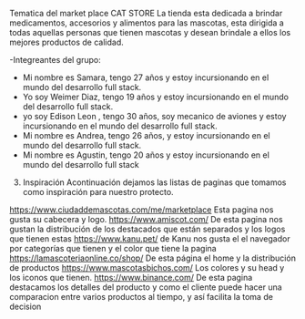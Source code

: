 Tematica del market place
CAT STORE
La tienda esta dedicada a brindar medicamentos, accesorios y alimentos para las mascotas, esta dirigida a todas aquellas personas que tienen mascotas y desean brindale a ellos los mejores productos de calidad.

-Integreantes del grupo:
-	Mi nombre es Samara, tengo 27 años y estoy incursionando en el mundo del desarrollo full stack.
- Yo soy Weimer Diaz, tengo 19 años y estoy incursionando en el mundo del desarrollo full stack.
-  yo soy Edison Leon ,  tengo 30 años, soy mecanico de aviones y estoy incursionando en el mundo del desarrollo full stack.
- Mi nombre es Andrea, tengo 26 años,  y estoy incursionando en el mundo del desarrollo full stack.
- Mi nombre es Agustin, tengo 20 años y estoy incursionando en el mundo del desarrollo full stack

3. Inspiración
Acontinuación dejamos las listas de paginas que tomamos como inspiración para nuestro protecto.

https://www.ciudaddemascotas.com/me/marketplace Esta pagina nos gusta su cabecera y logo.
https://www.amiscot.com/ De esta pagina nos gustan la distribución de los destacados que están separados y los logos que tienen estas 
https://www.kanu.pet/ de Kanu nos gusta el el navegador por categorías que tienen y el color que tiene la pagina
https://lamascoteriaonline.co/shop/ De esta página el home y la distribución de productos
https://www.mascotasbichos.com/ Los colores y su head y los iconos que tienen.
https://www.binance.com/ De esta pagina destacamos los detalles del producto y como el cliente puede hacer una comparacion entre varios productos al tiempo, y así facilita la toma de decision 

